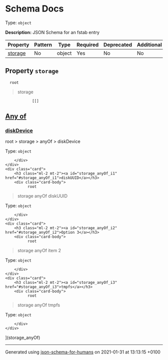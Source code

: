 # Schema Docs

Type: `object`

**Description:** JSON Schema for an fstab entry

| Property | Pattern | Type | Required | Deprecated | Additional | Description |
| -------- | ------- | ---- | -------- | ---------- | ---------- | ----------- |
| [storage](#storage)|No|object|Yes|No| No||

## <a name="storage"></a>Property `storage`

      root
 >   storage

                [[]
<a id="storage_anyOf" href="#storage_anyOf">
    <h2 class="handle ml-2 mt-2">
      <label>Any of</label>
    </h2>
</a>
    <div class="card">
        <h3 class="ml-2 mt-2"><a id="storage_anyOf_i0" href="#storage_anyOf_i0">diskDevice</a></h3>
        <div class="card-body">
              root
 >   storage
 >   anyOf
 >   diskDevice

Type: `object`

        </div>
    </div>
    <div class="card">
        <h3 class="ml-2 mt-2"><a id="storage_anyOf_i1" href="#storage_anyOf_i1">diskUUID</a></h3>
        <div class="card-body">
              root
 >   storage
 >   anyOf
 >   diskUUID

Type: `object`

        </div>
    </div>
    <div class="card">
        <h3 class="ml-2 mt-2"><a id="storage_anyOf_i2" href="#storage_anyOf_i2">Option 3</a></h3>
        <div class="card-body">
              root
 >   storage
 >   anyOf
 >   item 2

Type: `object`

        </div>
    </div>
    <div class="card">
        <h3 class="ml-2 mt-2"><a id="storage_anyOf_i3" href="#storage_anyOf_i3">tmpfs</a></h3>
        <div class="card-body">
              root
 >   storage
 >   anyOf
 >   tmpfs

Type: `object`

        </div>
    </div>
](storage_anyOf)

----------------------------------------------------------------------------------------------------------------------------
Generated using [json-schema-for-humans](https://github.com/coveooss/json-schema-for-humans) on 2021-01-31 at 13:13:15 +0100